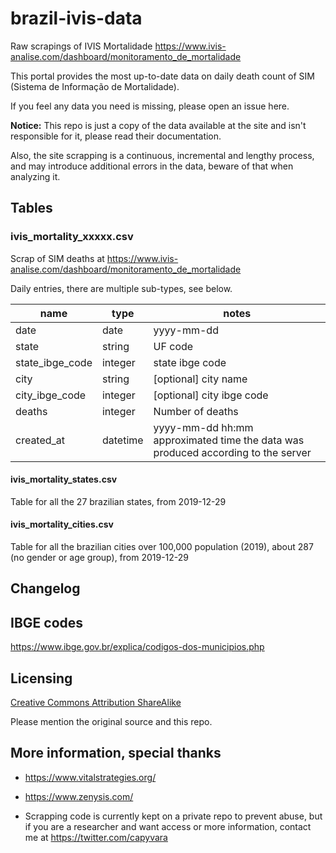 # brazil-ivis-data
Raw scrapings of IVIS Mortalidade https://www.ivis-analise.com/dashboard/monitoramento_de_mortalidade

This portal provides the most up-to-date data on daily death count of SIM (Sistema de Informação de Mortalidade).

If you feel any data you need is missing, please open an issue here.

**Notice:** 
This repo is just a copy of the data available at the site and isn't responsible for it, please read their documentation.

Also, the site scrapping is a continuous, incremental and lengthy process, and may introduce additional errors in the data, beware of that when analyzing it.

## Tables

### ivis_mortality_xxxxx.csv
Scrap of SIM deaths at https://www.ivis-analise.com/dashboard/monitoramento_de_mortalidade

Daily entries, there are multiple sub-types, see below.

| name | type | notes |
|-----------------|---------|-----------------------------------------------------|
| date | date | yyyy-mm-dd |
| state | string | UF code |
| state_ibge_code | integer | state ibge code |
| city | string | [optional] city name |
| city_ibge_code | integer | [optional] city ibge code |
| deaths | integer | Number of deaths |
| created_at | datetime | yyyy-mm-dd hh:mm<br>approximated time the data was produced according to the server |

#### ivis_mortality_states.csv
Table for all the 27 brazilian states, from 2019-12-29

#### ivis_mortality_cities.csv
Table for all the brazilian cities over 100,000 population (2019), about 287 (no gender or age group), from 2019-12-29

## Changelog

## IBGE codes
https://www.ibge.gov.br/explica/codigos-dos-municipios.php

## Licensing
[Creative Commons Attribution ShareAlike](https://creativecommons.org/licenses/by-sa/4.0/)

Please mention the original source and this repo.

## More information, special thanks
- https://www.vitalstrategies.org/
- https://www.zenysis.com/ 

- Scrapping code is currently kept on a private repo to prevent abuse, but if you are a researcher and want access or more information, contact me at https://twitter.com/capyvara
